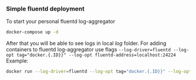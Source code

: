 ### Simple fluentd deployment
To start your personal fluentd log-aggregator
```sh
docker-compose up -d
```
After that you will be able to see logs in local *log* folder.
For adding containers to fluentd log-aggregator use flags `--log-driver=fluentd --log-opt tag="docker.{.ID}}" --log-opt fluentd-address=localhost:24224`
Example:
```sh
docker run --log-driver=fluentd --log-opt tag="docker.{.ID}}" --log-opt fluentd-address=localhost:24224 ubuntu echo '...'
```